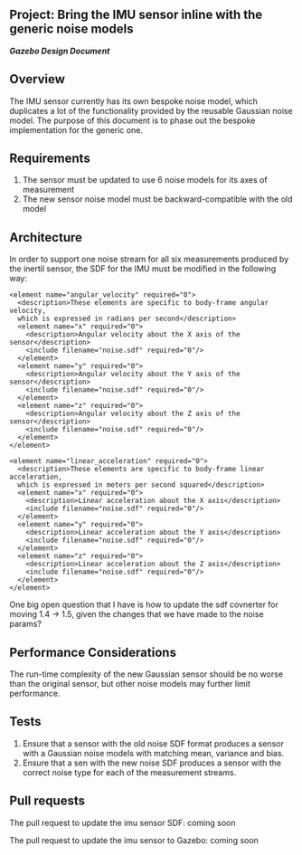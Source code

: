 ## Project: Bring the IMU sensor inline with the generic noise models
***Gazebo Design Document***

## Overview ##

The IMU sensor currently has its own bespoke noise model, which duplicates a lot
of the functionality provided by the reusable Gaussian noise model. The purpose
of this document is to phase out the bespoke implementation for the generic one.

## Requirements ##

1. The sensor must be updated to use 6 noise models for its axes of measurement
2. The new sensor noise model must be backward-compatible with the old model

## Architecture ##

In order to support one noise stream for all six measurements produced by the
inertil sensor, the SDF for the IMU must be modified in the following way:

```
<element name="angular_velocity" required="0">
  <description>These elements are specific to body-frame angular velocity,
  which is expressed in radians per second</description>
  <element name="x" required="0">
    <description>Angular velocity about the X axis of the sensor</description>
    <include filename="noise.sdf" required="0"/>
  </element>
  <element name="y" required="0">
    <description>Angular velocity about the Y axis of the sensor</description>
    <include filename="noise.sdf" required="0"/>
  </element>
  <element name="z" required="0">
    <description>Angular velocity about the Z axis of the sensor</description>
    <include filename="noise.sdf" required="0"/>
  </element>
</element>

<element name="linear_acceleration" required="0">
  <description>These elements are specific to body-frame linear acceleration,
  which is expressed in meters per second squared</description>
  <element name="x" required="0">
    <description>Linear acceleration about the X axis</description>
    <include filename="noise.sdf" required="0"/>
  </element>
  <element name="y" required="0">
    <description>Linear acceleration about the Y axis</description>
    <include filename="noise.sdf" required="0"/>
  </element>
  <element name="z" required="0">
    <description>Linear acceleration about the Z axis</description>
    <include filename="noise.sdf" required="0"/>
  </element>
</element>
```
One big open question that I have is how to update the sdf covnerter for 
moving 1.4 -> 1.5, given the changes that we have made to the noise params?

## Performance Considerations ##

The run-time complexity of the new Gaussian sensor should be no worse than the
original sensor, but other noise models may further limit performance.

## Tests ##

1. Ensure that a sensor with the old noise SDF format produces a sensor with
   a Gaussian noise models with matching mean, variance and bias.
2. Ensure that a sen with the new noise SDF produces a sensor with the correct
   noise type for each of the measurement streams.

## Pull requests ##

The pull request to update the imu sensor SDF: coming soon

The pull request to update the imu sensor to Gazebo: coming soon